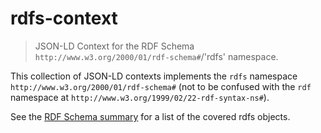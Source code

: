 # rdfs-context

> JSON-LD Context for the RDF Schema `http://www.w3.org/2000/01/rdf-schema#`/'rdfs' namespace.

This collection of JSON-LD contexts implements the `rdfs` namespace `http://www.w3.org/2000/01/rdf-schema#` (not to be confused with the `rdf` namespace at `http://www.w3.org/1999/02/22-rdf-syntax-ns#`).

See the [RDF Schema summary](https://www.w3.org/TR/rdf-schema/#ch_summary) for a list of the covered rdfs objects.
